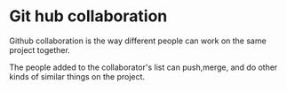  # Git hub collaboration

Github collaboration is the way different people can work on the same project
 together.

 The people added to the collaborator's list can push,merge,
 and do other kinds of similar things on the project.
 